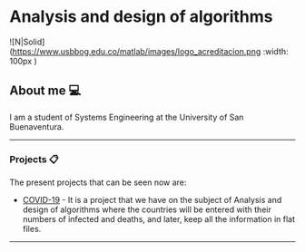 # Analysis and design of algorithms

![N|Solid](https://www.usbbog.edu.co/matlab/images/logo_acreditacion.png :width: 100px )

## About me 💻

I am a student of Systems Engineering at the University of San Buenaventura.

---
### Projects 📋

The present projects that can be seen now are:

* [COVID-19](https://gisanddata.maps.arcgis.com/apps/opsdashboard/index.html#/bda7594740fd40299423467b48e9ecf6) - It is a project that we have on the subject of Analysis and design of algorithms where the countries will be entered with their numbers of infected and deaths, and later, keep all the information in flat files.
---


